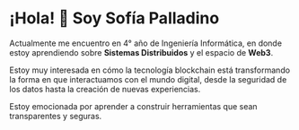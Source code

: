 # ¡Hola! 👋 Soy Sofía Palladino

Actualmente me encuentro en 4° año de Ingeniería Informática, en donde estoy aprendiendo sobre **Sistemas Distribuidos** y el espacio de **Web3**.

Estoy muy interesada en cómo la tecnología blockchain está transformando la forma en que interactuamos con el mundo digital, desde la seguridad de los datos hasta la creación de nuevas experiencias.

Estoy emocionada por aprender a construir herramientas que sean transparentes y seguras.
